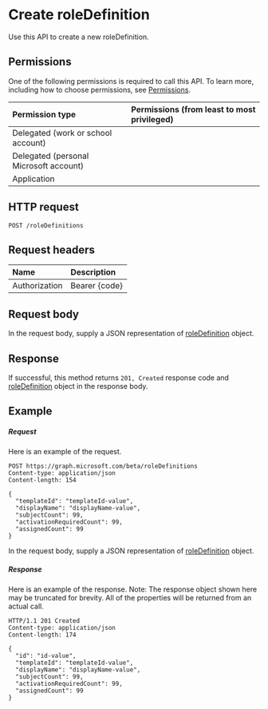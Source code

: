 # Create roleDefinition

Use this API to create a new roleDefinition.
## Permissions
One of the following permissions is required to call this API. To learn more, including how to choose permissions, see [Permissions](../../../concepts/permissions_reference.md).

|Permission type      | Permissions (from least to most privileged)              |
|:--------------------|:---------------------------------------------------------|
|Delegated (work or school account) |    |
|Delegated (personal Microsoft account) |    |
|Application |  | 

## HTTP request
<!-- { "blockType": "ignored" } -->
```http
POST /roleDefinitions

```
## Request headers
| Name       | Description|
|:---------------|:----------|
| Authorization  | Bearer {code}|

## Request body
In the request body, supply a JSON representation of [roleDefinition](../resources/roledefinition.md) object.


## Response
If successful, this method returns `201, Created` response code and [roleDefinition](../resources/roledefinition.md) object in the response body.

## Example
##### Request
Here is an example of the request.
<!-- {
  "blockType": "request",
  "name": "create_roledefinition_from_roledefinitions"
}-->
```http
POST https://graph.microsoft.com/beta/roleDefinitions
Content-type: application/json
Content-length: 154

{
  "templateId": "templateId-value",
  "displayName": "displayName-value",
  "subjectCount": 99,
  "activationRequiredCount": 99,
  "assignedCount": 99
}
```
In the request body, supply a JSON representation of [roleDefinition](../resources/roledefinition.md) object.
##### Response
Here is an example of the response. Note: The response object shown here may be truncated for brevity. All of the properties will be returned from an actual call.
<!-- {
  "blockType": "response",
  "truncated": true,
  "@odata.type": "microsoft.graph.roleDefinition"
} -->
```http
HTTP/1.1 201 Created
Content-type: application/json
Content-length: 174

{
  "id": "id-value",
  "templateId": "templateId-value",
  "displayName": "displayName-value",
  "subjectCount": 99,
  "activationRequiredCount": 99,
  "assignedCount": 99
}
```

<!-- uuid: 8fcb5dbc-d5aa-4681-8e31-b001d5168d79
2015-10-25 14:57:30 UTC -->
<!-- {
  "type": "#page.annotation",
  "description": "Create roleDefinition",
  "keywords": "",
  "section": "documentation",
  "tocPath": ""
}-->